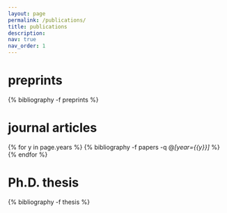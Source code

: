```yaml
---
layout: page
permalink: /publications/
title: publications
description: 
nav: true
nav_order: 1
---
```

<!-- _pages/publications.md -->
<div class="publications">

<h1>preprints</h1>

{% bibliography -f preprints %}

<h1>journal articles</h1>

{% for y in page.years %}
  {% bibliography -f papers -q @*[year={{y}}]* %}
{% endfor %}

<h1>Ph.D. thesis</h1>

{% bibliography -f thesis %}

</div>
